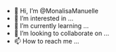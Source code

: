 - 👋 Hi, I’m @MonalisaManuelle
- 👀 I’m interested in ...
- 🌱 I’m currently learning ...
- 💞️ I’m looking to collaborate on ...
- 📫 How to reach me ...

<!---
MonalisaManuelle/MonalisaManuelle is a ✨ special ✨ repository because its `README.md` (this file) appears on your GitHub profile.
You can click the Preview link to take a look at your changes.
--->
